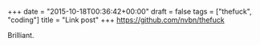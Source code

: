 +++
date = "2015-10-18T00:36:42+00:00"
draft = false
tags = ["thefuck", "coding"]
title = "Link post"
+++
https://github.com/nvbn/thefuck

Brilliant.
